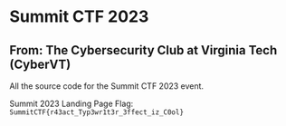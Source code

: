 # Summit CTF 2023

## From: The Cybersecurity Club at Virginia Tech (CyberVT)

All the source code for the Summit CTF 2023 event.


Summit 2023 Landing Page Flag: `SummitCTF{r43act_Typ3wr1t3r_3ffect_iz_C0ol}`
